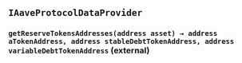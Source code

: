 ## `IAaveProtocolDataProvider`






### `getReserveTokensAddresses(address asset) → address aTokenAddress, address stableDebtTokenAddress, address variableDebtTokenAddress` (external)








